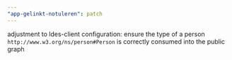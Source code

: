 ```yaml
---
"app-gelinkt-notuleren": patch
---
```


adjustment to ldes-client configuration: ensure the type of a person `http://www.w3.org/ns/person#Person` is correctly consumed into the public graph
